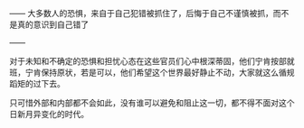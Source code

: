——
大多数人的恐惧，来自于自己犯错被抓住了，后悔于自己不谨慎被抓，而不是真的意识到自己错了

——

对于未知和不确定的恐惧和担忧心态在这些官员们心中根深蒂固，他们宁肯按部就班，宁肯保持原状，若是可以，他们希望这个世界最好静止不动，大家就这么循规蹈矩的过下去。

只可惜外部和内部都不会如此，没有谁可以避免和阻止这一切，都不得不面对这个日新月异变化的时代。